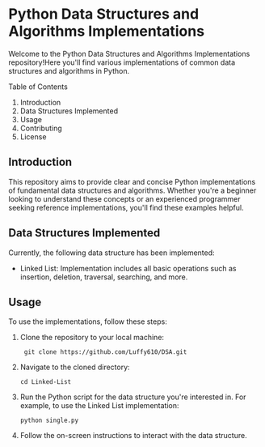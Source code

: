 # Python Data Structures and Algorithms Implementations
Welcome to the Python Data Structures and Algorithms Implementations repository!Here you'll find various implementations of common data structures and algorithms in Python.

Table of Contents
1. Introduction
2. Data Structures Implemented
3. Usage
4. Contributing
5. License

## Introduction
This repository aims to provide clear and concise Python implementations of fundamental data structures and algorithms. Whether you're a beginner looking to understand these concepts or an experienced programmer seeking reference implementations, you'll find these examples helpful.

## Data Structures Implemented
Currently, the following data structure has been implemented:

- Linked List: Implementation includes all basic operations such as insertion, deletion, traversal, searching, and more.
## Usage
To use the implementations, follow these steps:

1. Clone the repository to your local machine:

        git clone https://github.com/Luffy610/DSA.git
2. Navigate to the cloned directory:

       cd Linked-List
3. Run the Python script for the data structure you're interested in. For example, to use the Linked List implementation:

       python single.py
4. Follow the on-screen instructions to interact with the data structure.
